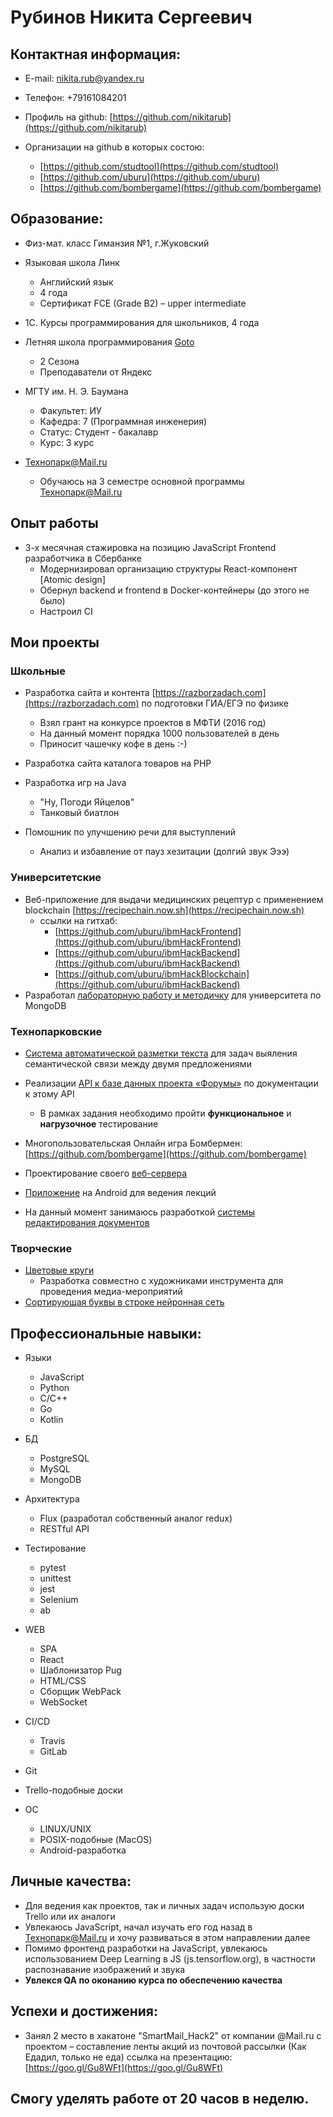 # Рубинов Никита Сергеевич 

## Контактная информация:
* E-mail: nikita.rub@yandex.ru 
* Телефон: +79161084201

* Профиль на github: [https://github.com/nikitarub](https://github.com/nikitarub)
* Организации на github в которых состою:
    * [https://github.com/studtool](https://github.com/studtool)
    * [https://github.com/uburu](https://github.com/uburu)
    * [https://github.com/bombergame](https://github.com/bombergame)

## Образование:

* Физ-мат. класс Гиманзия №1, г.Жуковский 

* Языковая школа Линк 
    * Английский язык
    * 4 года 
    * Сертификат FCE (Grade B2) – upper intermediate
    
* 1С. Курсы программирования для школьников, 4 года

* Летняя школа программирования [Goto](https://goto.msk.ru)
    * 2 Сезона 
    * Преподаватели от Яндекс

* МГТУ им. Н. Э. Баумана 
    * Факультет: ИУ
    * Кафедра: 7 (Программная инженерия) 
    * Статус: Студент - бакалавр
    * Курс: 3 курс

* Технопарк@Mail.ru
    * Обучаюсь на 3 семестре основной программы Технопарк@Mail.ru 

## Опыт работы

* 3-х месячная стажировка на позицию JavaScript Frontend разработчика в Сбербанке
    * Модернизировал организацию структуры React-компонент [Atomic design]
    * Обернул backend и frontend в Docker-контейнеры (до этого не было)
    * Настроил CI


## Мои проекты

### Школьные
* Разработка сайта и контента [https://razborzadach.com](https://razborzadach.com) по подготовки ГИА/ЕГЭ по физике
    * Взял грант на конкурсе проектов в МФТИ (2016 год)
    * На данный момент порядка 1000 пользователей в день
    * Приносит чашечку кофе в день :-)

* Разработка сайта каталога товаров на PHP
* Разработка игр на Java
    * "Ну, Погоди Яйцелов"
    * Танковый биатлон

* Помошник по улучшению речи для выступлений
    * Анализ и избавление от пауз хезитации (долгий звук Эээ)

### Университетские 
* Веб-приложение для выдачи медицинских рецептур с применением blockchain [https://recipechain.now.sh](https://recipechain.now.sh) 
    * ссылки на гитхаб:
        * [https://github.com/uburu/ibmHackFrontend](https://github.com/uburu/ibmHackFrontend)
        * [https://github.com/uburu/ibmHackBackend](https://github.com/uburu/ibmHackBackend)
        * [https://github.com/uburu/ibmHackBlockchain](https://github.com/uburu/ibmHackBackend)
* Разработал [лабораторную работу и методичку](https://github.com/uburu/db_mongo_bmstu) для университета по MongoDB 

### Технопарковские
* [Система автоматической разметки текста](https://github.com/uburu/autoMarkup) для задач выяления семантической связи между двумя предложениями 
* Реализации [API к базе данных проекта «Форумы»](https://github.com/nikitarub/technopark_db) по документации к этому API
    * В рамках задания необходимо пройти **функциональное** и **нагрузочное** тестирование
* Многопользовательская Онлайн игра Бомбермен: [https://github.com/bombergame](https://github.com/bombergame)
* Проектирование своего [веб-сервера](https://github.com/nikitarub/highload)
* [Приложение](https://github.com/studtool/android-app/blob/dev/app/release/app-release.apk) на Android для ведения лекций

* На данный момент занимаюсь разработкой [системы редактирования документов](https://github.com/studtool)

### Творческие 
* [Цветовые круги](https://uburu.github.io)
    * Разработка совместно с художниками инструмента для проведения медиа-мероприятий 
* [Сортирующая буквы в строке нейронная сеть](https://github.com/uburu/simple-nets/blob/master/sorting_net/sorting_net.ipynb)

## Профессиональные навыки:

* Языки 
    * JavaScript
    * Python
    * C/C++
    * Go
    * Kotlin

* БД
    * PostgreSQL
    * MySQL
    * MongoDB

* Архитектура
    * Flux (разработал собственный аналог redux)
    * RESTful API

* Тестирование
    * pytest
    * unittest
    * jest
    * Selenium
    * ab

* WEB
    * SPA
    * React
    * Шаблонизатор Pug
    * HTML/CSS
    * Сборщик WebPack
    * WebSocket

* CI/CD 
    * Travis
    * GitLab

* Git

* Trello-подобные доски

* ОС 
    * LINUX/UNIX 
    * POSIX-подобные (MacOS)
    * Android-разработка


## Личные качества:
* Для ведения как проектов, так и личных задач использую доски Trello или их аналоги
* Увлекаюсь JavaScript, начал изучать его год назад в Технопарк@Mail.ru и хочу развиваться в этом направлении далее 
* Помимо фронтенд разработки на JavaScript, увлекаюсь использованием Deep Learning в JS (js.tensorflow.org), в частности распознавание изображений и звука
* **Увлекся QA по оконанию курса по обеспечению  качества** 

## Успехи и достижения:
* Занял 2 место в хакатоне "SmartMail_Hack2" от компании @Mail.ru с проектом – составление ленты акций из почтовой рассылки (Как Едадил, только не еда)
ссылка на презентацию: [https://goo.gl/Gu8WFt](https://goo.gl/Gu8WFt)


## Смогу уделять работе от 20 часов в неделю. 
